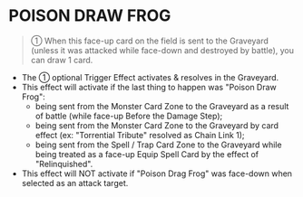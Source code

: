 
# POISON DRAW FROG  
> ① When this face-up card on the field is sent to the Graveyard (unless it was attacked while face-down and destroyed by battle), you can draw 1 card.

*   The ① optional Trigger Effect activates & resolves in the Graveyard.
*   This effect will activate if the last thing to happen was "Poison Draw Frog":
    *   being sent from the Monster Card Zone to the Graveyard as a result of battle (while face-up Before the Damage Step);
    *   being sent from the Monster Card Zone to the Graveyard by card effect (ex: "Torrential Tribute" resolved as Chain Link 1);
    *   being sent from the Spell / Trap Card Zone to the Graveyard while being treated as a face-up Equip Spell Card by the effect of "Relinquished".
*   This effect will NOT activate if "Poison Drag Frog" was face-down when selected as an attack target.

  